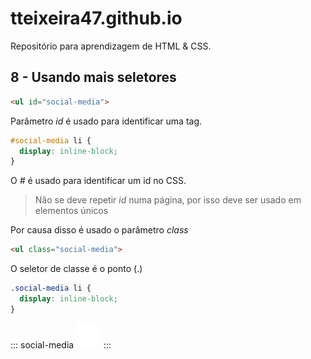 # tteixeira47.github.io

Repositório para aprendizagem de HTML & CSS.

## 8 - Usando mais seletores

```html
<ul id="social-media">
```

Parâmetro *id* é usado para identificar uma tag.

```css
#social-media li {
  display: inline-block;
}
```

O *#* é usado para identificar um id no CSS.

> Não se deve repetir *id* numa página, por isso deve ser usado em elementos únicos

Por causa disso é usado o parâmetro *class*

```html
<ul class="social-media">
```
O seletor de classe é o ponto (.)

```css
.social-media li {
  display: inline-block;
}
```

::: social-media
<img src="github.png" alt="Github">
:::


